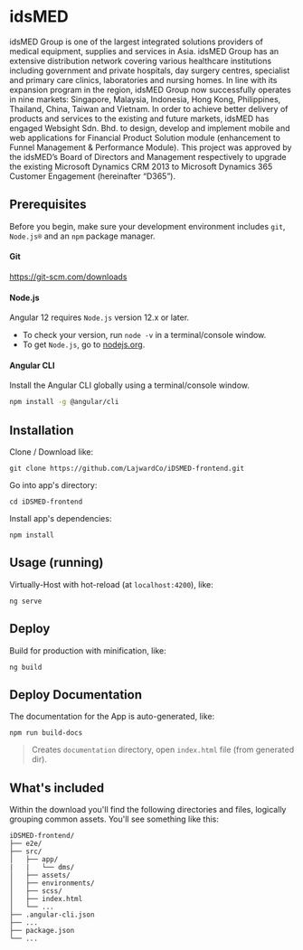 
# idsMED
idsMED Group is one of the largest integrated solutions providers of medical equipment, supplies and services in Asia. idsMED Group has an extensive distribution network covering various healthcare institutions including government and private hospitals, day surgery centres, specialist and primary care clinics, laboratories and nursing homes. In line with its expansion program in the region, idsMED Group now successfully operates in nine markets: Singapore, Malaysia, Indonesia, Hong Kong, Philippines, Thailand, China, Taiwan and Vietnam.
In order to achieve better delivery of products and services to the existing and future markets, idsMED has engaged Websight Sdn. Bhd. to design, develop and implement mobile and web applications for Financial Product Solution module (enhancement to Funnel Management & Performance Module).
This project was approved by the idsMED’s Board of Directors and Management respectively to upgrade the existing Microsoft Dynamics CRM 2013 to Microsoft Dynamics 365 Customer Engagement (hereinafter “D365”).

## Prerequisites
Before you begin, make sure your development environment includes `git`, `Node.js®` and an `npm` package manager.

#### Git
https://git-scm.com/downloads

#### Node.js
Angular 12 requires `Node.js` version 12.x or later.

- To check your version, run `node -v` in a terminal/console window.
- To get `Node.js`, go to [nodejs.org](https://nodejs.org/).

#### Angular CLI
Install the Angular CLI globally using a terminal/console window.
```bash
npm install -g @angular/cli
```

## Installation
Clone / Download like:
```
git clone https://github.com/LajwardCo/iDSMED-frontend.git
```
Go into app's directory:
```
cd iDSMED-frontend
```
Install app's dependencies:
```
npm install
```

## Usage (running)
Virtually-Host with hot-reload (at `localhost:4200`), like:
```
ng serve
```

## Deploy
Build for production with minification, like:
```
ng build
```

## Deploy Documentation
The documentation for the App is auto-generated, like:
```
npm run build-docs
```
>Creates `documentation` directory, open `index.html` file (from generated dir).

## What's included

Within the download you'll find the following directories and files, logically grouping common assets. You'll see something like this:

```
iDSMED-frontend/
├── e2e/
├── src/
│   ├── app/
|   |   └── dms/
│   ├── assets/
│   ├── environments/
│   ├── scss/
│   ├── index.html
│   └── ...
├── .angular-cli.json
├── ...
├── package.json
└── ...
```
